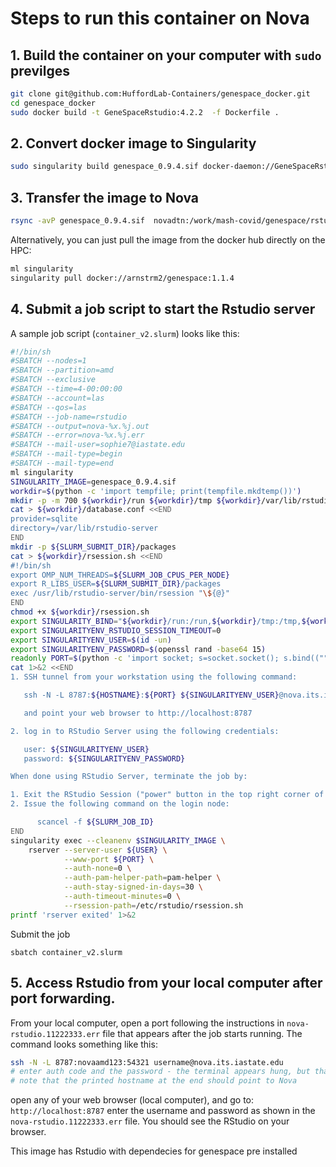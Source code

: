 # Steps to run this container on Nova

## 1. Build the container on your computer with `sudo` previlges

```bash
git clone git@github.com:HuffordLab-Containers/genespace_docker.git
cd genespace_docker
sudo docker build -t GeneSpaceRstudio:4.2.2  -f Dockerfile .
```

## 2. Convert docker image to Singularity

```bash
sudo singularity build genespace_0.9.4.sif docker-daemon://GeneSpaceRstudio:4.2.2
```


## 3. Transfer the image to Nova

```bash
rsync -avP genespace_0.9.4.sif  novadtn:/work/mash-covid/genespace/rstudio/
```

Alternatively, you can just pull the image from the docker hub directly on the HPC:

```bash
ml singularity
singularity pull docker://arnstrm2/genespace:1.1.4
```


## 4. Submit a job script to start the Rstudio server

A sample job script (`container_v2.slurm`) looks like this:

```bash
#!/bin/sh
#SBATCH --nodes=1
#SBATCH --partition=amd
#SBATCH --exclusive
#SBATCH --time=4-00:00:00
#SBATCH --account=las
#SBATCH --qos=las
#SBATCH --job-name=rstudio
#SBATCH --output=nova-%x.%j.out
#SBATCH --error=nova-%x.%j.err
#SBATCH --mail-user=sophie7@iastate.edu
#SBATCH --mail-type=begin
#SBATCH --mail-type=end
ml singularity
SINGULARITY_IMAGE=genespace_0.9.4.sif
workdir=$(python -c 'import tempfile; print(tempfile.mkdtemp())')
mkdir -p -m 700 ${workdir}/run ${workdir}/tmp ${workdir}/var/lib/rstudio-server
cat > ${workdir}/database.conf <<END
provider=sqlite
directory=/var/lib/rstudio-server
END
mkdir -p ${SLURM_SUBMIT_DIR}/packages
cat > ${workdir}/rsession.sh <<END
#!/bin/sh
export OMP_NUM_THREADS=${SLURM_JOB_CPUS_PER_NODE}
export R_LIBS_USER=${SLURM_SUBMIT_DIR}/packages
exec /usr/lib/rstudio-server/bin/rsession "\${@}"
END
chmod +x ${workdir}/rsession.sh
export SINGULARITY_BIND="${workdir}/run:/run,${workdir}/tmp:/tmp,${workdir}/database.conf:/etc/rstudio/database.conf,${workdir}/rsession.sh:/etc/rstudio/rsession.sh,${workdir}/var/lib/rstudio-server:/var/lib/rstudio-server"
export SINGULARITYENV_RSTUDIO_SESSION_TIMEOUT=0
export SINGULARITYENV_USER=$(id -un)
export SINGULARITYENV_PASSWORD=$(openssl rand -base64 15)
readonly PORT=$(python -c 'import socket; s=socket.socket(); s.bind(("", 0)); print(s.getsockname()[1]); s.close()')
cat 1>&2 <<END
1. SSH tunnel from your workstation using the following command:

   ssh -N -L 8787:${HOSTNAME}:${PORT} ${SINGULARITYENV_USER}@nova.its.iastate.edu

   and point your web browser to http://localhost:8787

2. log in to RStudio Server using the following credentials:

   user: ${SINGULARITYENV_USER}
   password: ${SINGULARITYENV_PASSWORD}

When done using RStudio Server, terminate the job by:

1. Exit the RStudio Session ("power" button in the top right corner of the RStudio window)
2. Issue the following command on the login node:

      scancel -f ${SLURM_JOB_ID}
END
singularity exec --cleanenv $SINGULARITY_IMAGE \
    rserver --server-user ${USER} \
            --www-port ${PORT} \
            --auth-none=0 \
            --auth-pam-helper-path=pam-helper \
            --auth-stay-signed-in-days=30 \
            --auth-timeout-minutes=0 \
            --rsession-path=/etc/rstudio/rsession.sh
printf 'rserver exited' 1>&2
```

Submit the job

```
sbatch container_v2.slurm
```

## 5. Access Rstudio from your local computer after port forwarding.

From your local computer, open a port following the instructions in `nova-rstudio.11222333.err` file that appears after the job starts running.
The command looks something like this:

```bash
ssh -N -L 8787:novaamd123:54321 username@nova.its.iastate.edu
# enter auth code and the password - the terminal appears hung, but that is fine. 
# note that the printed hostname at the end should point to Nova 
```
open any of your web browser (local computer), and go to: `http://localhost:8787`
enter the username and password as shown in the `nova-rstudio.11222333.err` file. You should see the RStudio on your browser. 

This image has Rstudio with dependecies for genespace pre installed
